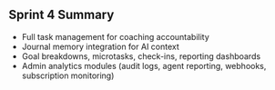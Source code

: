## Sprint 4 Summary
- Full task management for coaching accountability
- Journal memory integration for AI context
- Goal breakdowns, microtasks, check-ins, reporting dashboards
- Admin analytics modules (audit logs, agent reporting, webhooks, subscription monitoring)
